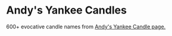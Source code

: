 # Andy's Yankee Candles
600+ evocative candle names from [Andy's Yankee Candle page.](http://andyyankeecandles.blogspot.com/2013/06/the-yankee-candle-index.html)

